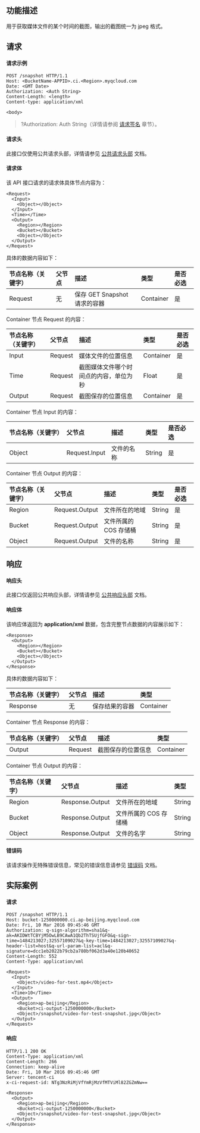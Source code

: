 ## 功能描述
用于获取媒体文件的某个时间的截图，输出的截图统一为 jpeg 格式。

## 请求
#### 请求示例

```shell
POST /snapshot HTTP/1.1
Host: <BucketName-APPID>.ci.<Region>.myqcloud.com
Date: <GMT Date>
Authorization: <Auth String>
Content-Length: <length>
Content-type: application/xml

<body>
```

>?Authorization: Auth String（详情请参阅 [请求签名](https://cloud.tencent.com/document/product/436/7778) 章节）。

#### 请求头

此接口仅使用公共请求头部，详情请参见 [公共请求头部](https://cloud.tencent.com/document/product/436/7728) 文档。

#### 请求体
该 API 接口请求的请求体具体节点内容为：

```shell
<Request>
  <Input>
    <Object></Object>
  </Input>
  <Time></Time>
  <Output>
    <Region></Region>
    <Bucket></Bucket>
    <Object></Object>
  </Output>
</Request>
```

具体的数据内容如下：

|节点名称（关键字）|父节点|描述|类型|是否必选|
|:---|:-- |:--|:--|:--|
| Request |无| 保存 GET Snapshot 请求的容器 | Container |是|

Container 节点 Request 的内容：

|节点名称（关键字）|父节点|描述|类型|是否必选|
|:---|:-- |:--|:--|:--|
| Input | Request | 媒体文件的位置信息 |  Container |是|
| Time | Request | 截图媒体文件哪个时间点的内容，单位为秒 | Float |是|
| Output | Request | 截图保存的位置信息 |  Container |是|

Container 节点 Input 的内容：

| 节点名称（关键字） | 父节点        | 描述        | 类型   | 是否必选 |
| :----------------- | :------------ | :---------- | :----- | :--- |
| Object             | Request.Input | 文件的名称 | String | 是   |

Container 节点 Output 的内容：

|节点名称（关键字）|父节点|描述|类型|是否必选|
|:---|:-- |:--|:--|:--|
| Region | Request.Output | 文件所在的地域 |  String |是|
| Bucket | Request.Output | 文件所属的 COS 存储桶 |  String |是|
| Object | Request.Output | 文件的名称 |  String |是|


## 响应
#### 响应头

此接口仅返回公共响应头部，详情请参见 [公共响应头部](https://cloud.tencent.com/document/product/436/7729) 文档。

#### 响应体
该响应体返回为 **application/xml** 数据，包含完整节点数据的内容展示如下：

```shell
<Response>
  <Output>
    <Region></Region>
    <Bucket></Bucket>
    <Object></Object>
  </Output>
</Response>
```

具体的数据内容如下：

|节点名称（关键字）|父节点|描述|类型|
|:---|:-- |:--|:--|
| Response |无| 保存结果的容器 | Container |

Container 节点 Response 的内容：

|节点名称（关键字）|父节点|描述|类型|
|:---|:-- |:--|:--|
| Output | Request | 截图保存的位置信息 |  Container |

Container 节点 Output 的内容：

|节点名称（关键字）|父节点|描述|类型|
|:---|:-- |:--|:--|
| Region | Response.Output | 文件所在的地域 |  String |
| Bucket | Response.Output | 文件所属的 COS 存储桶 |  String |
| Object | Response.Output | 文件的名字 |  String |

#### 错误码
该请求操作无特殊错误信息，常见的错误信息请参见 [错误码](https://cloud.tencent.com/document/product/436/7730) 文档。


## 实际案例

#### 请求
```shell
POST /snapshot HTTP/1.1
Host: bucket-1250000000.ci.ap-beijing.myqcloud.com
Date: Fri, 10 Mar 2016 09:45:46 GMT
Authorization: q-sign-algorithm=sha1&q-ak=AKIDWtTCBYjM5OwLB9CAwA1Qb2ThTSUjfGFO&q-sign-time=1484213027;32557109027&q-key-time=1484213027;32557109027&q-header-list=host&q-url-param-list=acl&q-signature=dcc1eb2022b79cb2a780bf062d3a40e120b40652
Content-Length: 552
Content-Type: application/xml

<Request>
  <Input>
    <Object>/video-for-test.mp4</Object>
  </Input>
  <Time>10</Time>
  <Output>
    <Region>ap-beijing</Region>
    <Bucket>ci-output-1250000000</Bucket>
    <Object>/snapshot/video-for-test-snapshot.jpg</Object>
  </Output>
</Request>
```

#### 响应
```shell
HTTP/1.1 200 OK
Content-Type: application/xml
Content-Length: 266
Connection: keep-alive
Date: Fri, 10 Mar 2016 09:45:46 GMT
Server: tencent-ci
x-ci-request-id: NTg3NzRiMjVfYmRjMzVfMTViMl82ZGZmNw==

<Response>
  <Output>
    <Region>ap-beijing</Region>
    <Bucket>ci-output-1250000000</Bucket>
    <Object>/snapshot/video-for-test-snapshot.jpg</Object>
  </Output>
</Response>
```


